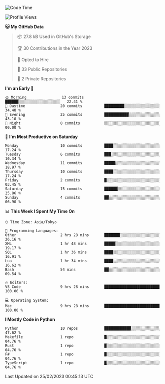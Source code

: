 <!--START_SECTION:waka-->
![Code Time](http://img.shields.io/badge/Code%20Time-590%20hrs%2019%20mins-blue)

![Profile Views](http://img.shields.io/badge/Profile%20Views-0-blue)

**🐱 My GitHub Data** 

> 📦 27.8 kB Used in GitHub's Storage 
 > 
> 🏆 30 Contributions in the Year 2023
 > 
> 💼 Opted to Hire
 > 
> 📜 33 Public Repositories 
 > 
> 🔑 2 Private Repositories 
 > 
**I'm an Early 🐤** 

```text
🌞 Morning                13 commits          ██████░░░░░░░░░░░░░░░░░░░   22.41 % 
🌆 Daytime                20 commits          █████████░░░░░░░░░░░░░░░░   34.48 % 
🌃 Evening                25 commits          ███████████░░░░░░░░░░░░░░   43.10 % 
🌙 Night                  0 commits           ░░░░░░░░░░░░░░░░░░░░░░░░░   00.00 % 
```
📅 **I'm Most Productive on Saturday** 

```text
Monday                   10 commits          ████░░░░░░░░░░░░░░░░░░░░░   17.24 % 
Tuesday                  6 commits           ███░░░░░░░░░░░░░░░░░░░░░░   10.34 % 
Wednesday                11 commits          █████░░░░░░░░░░░░░░░░░░░░   18.97 % 
Thursday                 10 commits          ████░░░░░░░░░░░░░░░░░░░░░   17.24 % 
Friday                   2 commits           █░░░░░░░░░░░░░░░░░░░░░░░░   03.45 % 
Saturday                 15 commits          ██████░░░░░░░░░░░░░░░░░░░   25.86 % 
Sunday                   4 commits           ██░░░░░░░░░░░░░░░░░░░░░░░   06.90 % 
```


📊 **This Week I Spent My Time On** 

```text
🕑︎ Time Zone: Asia/Tokyo

💬 Programming Languages: 
Other                    2 hrs 28 mins       ███████░░░░░░░░░░░░░░░░░░   26.16 % 
XML                      1 hr 48 mins        █████░░░░░░░░░░░░░░░░░░░░   19.17 % 
SQL                      1 hr 36 mins        ████░░░░░░░░░░░░░░░░░░░░░   16.91 % 
Lua                      1 hr 34 mins        ████░░░░░░░░░░░░░░░░░░░░░   16.62 % 
Bash                     54 mins             ██░░░░░░░░░░░░░░░░░░░░░░░   09.54 % 

🔥 Editors: 
VS Code                  9 hrs 28 mins       █████████████████████████   100.00 % 

💻 Operating System: 
Mac                      9 hrs 28 mins       █████████████████████████   100.00 % 
```

**I Mostly Code in Python** 

```text
Python                   10 repos            ████████████░░░░░░░░░░░░░   47.62 % 
Makefile                 1 repo              █░░░░░░░░░░░░░░░░░░░░░░░░   04.76 % 
Rust                     1 repo              █░░░░░░░░░░░░░░░░░░░░░░░░   04.76 % 
F#                       1 repo              █░░░░░░░░░░░░░░░░░░░░░░░░   04.76 % 
TypeScript               1 repo              █░░░░░░░░░░░░░░░░░░░░░░░░   04.76 % 
```




 Last Updated on 25/02/2023 00:45:13 UTC
<!--END_SECTION:waka-->
